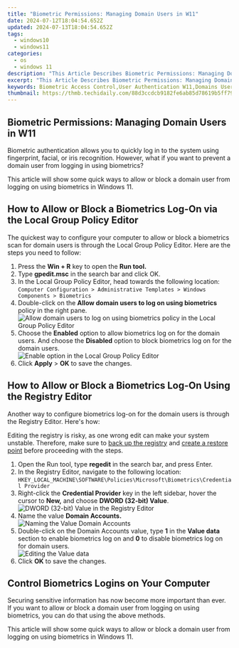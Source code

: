 ```yaml
---
title: "Biometric Permissions: Managing Domain Users in W11"
date: 2024-07-12T18:04:54.652Z
updated: 2024-07-13T18:04:54.652Z
tags:
  - windows10
  - windows11
categories:
  - os
  - windows 11
description: "This Article Describes Biometric Permissions: Managing Domain Users in W11"
excerpt: "This Article Describes Biometric Permissions: Managing Domain Users in W11"
keywords: Biometric Access Control,User Authentication W11,Domains User Management,Security W11 Permissions,Authorized Domain Users,Advanced User Verification,Enhanced Privacy W11
thumbnail: https://thmb.techidaily.com/88d3ccdcb9182fe6ab85d78619b5ff79c9f842144c7f0589af82188a3ec75add.jpg
---
```


## Biometric Permissions: Managing Domain Users in W11

 Biometric authentication allows you to quickly log in to the system using fingerprint, facial, or iris recognition. However, what if you want to prevent a domain user from logging in using biometrics?

 This article will show some quick ways to allow or block a domain user from logging on using biometrics in Windows 11\.

## How to Allow or Block a Biometrics Log-On via the Local Group Policy Editor

 The quickest way to configure your computer to allow or block a biometrics scan for domain users is through the Local Group Policy Editor. Here are the steps you need to follow:

1. Press the **Win + R** key to open the **Run tool.**
2. Type **gpedit.msc** in the search bar and click OK.
3. In the Local Group Policy Editor, head towards the following location:  
`Computer Configuration > Administrative Templates > Windows Components > Biometrics`
4. Double-click on the **Allow domain users to log on using biometrics** policy in the right pane.  
![Allow domain users to log on using biometrics policy in the Local Group Policy Editor](https://static1.makeuseofimages.com/wordpress/wp-content/uploads/2023/06/allow-domain-users-to-log-on-using-biometrics-policy.jpg)
5. Choose the **Enabled** option to allow biometrics log on for the domain users. And choose the **Disabled** option to block biometrics log on for the domain users.  
![Enable option in the Local Group Policy Editor](https://static1.makeuseofimages.com/wordpress/wp-content/uploads/2023/06/enable-option.png)
6. Click **Apply** \> **OK** to save the changes.

## How to Allow or Block a Biometrics Log-On Using the Registry Editor

 Another way to configure biometrics log-on for the domain users is through the Registry Editor. Here's how:

 Editing the registry is risky, as one wrong edit can make your system unstable. Therefore, make sure to [back up the registry](https://www.makeuseof.com/tag/backup-restore-windows-registry/) and [create a restore point](https://www.makeuseof.com/windows-11-create-restore-point/) before proceeding with the steps.

1. Open the Run tool, type **regedit** in the search bar, and press Enter.
2. In the Registry Editor, navigate to the following location:  
`HKEY_LOCAL_MACHINE\SOFTWARE\Policies\Microsoft\Biometrics\Credential Provider`
3. Right-click the **Credential Provider** key in the left sidebar, hover the cursor to **New,** and choose **DWORD (32-bit) Value**.  
![DWORD (32-bit) Value in the Registry Editor](https://static1.makeuseofimages.com/wordpress/wp-content/uploads/2023/06/dword-32-bit-value.jpg)
4. Name the value **Domain Accounts.**  
![Naming the Value Domain Accounts](https://static1.makeuseofimages.com/wordpress/wp-content/uploads/2023/06/domain-accounts.jpg)
5. Double-click on the Domain Accounts value, type **1** in the **Value data** section to enable biometrics log on and **0** to disable biometrics log on for domain users.  
![Editing the Value data](https://static1.makeuseofimages.com/wordpress/wp-content/uploads/2023/06/value-data.jpg)
6. Click **OK** to save the changes.

## Control Biometrics Logins on Your Computer

 Securing sensitive information has now become more important than ever. If you want to allow or block a domain user from logging on using biometrics, you can do that using the above methods.

 This article will show some quick ways to allow or block a domain user from logging on using biometrics in Windows 11\.



<ins class="adsbygoogle"
      style="display:block"
      data-ad-client="ca-pub-7571918770474297"
      data-ad-slot="8358498916"
      data-ad-format="auto"
      data-full-width-responsive="true"></ins>